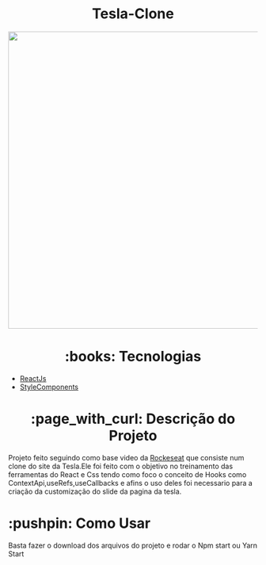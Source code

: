 <h1 align="center">Tesla-Clone</h1>


<p align="center">
  <img width="1000" height="600" src="https://uploaddeimagens.com.br/images/003/262/224/original/download.png?1622137984">
</p>


<h1 align="center"> 
	:books: Tecnologias 
</h1>

<ul>
    <li><a href="https://pt-br.reactjs.org/">ReactJs</a></li>
    <li><a href="https://styled-components.com/">StyleComponents</a></li>
</ul>


<h1 align="center">:page_with_curl: Descrição do Projeto</h1>

<p>Projeto feito seguindo como base video da <a href="https://www.youtube.com/watch?v=Mf4Se4ZGcG8">Rockeseat</a> que consiste num clone do site da Tesla.Ele foi feito com o objetivo no treinamento das ferramentas do React e Css tendo como foco o conceito de Hooks como ContextApi,useRefs,useCallbacks e afins o uso deles foi necessario para a criação da customização do slide da pagina da tesla. </p>


<h1>:pushpin: Como Usar</h1>


<p>Basta fazer o download dos arquivos do projeto e rodar o Npm start ou Yarn Start </p>
